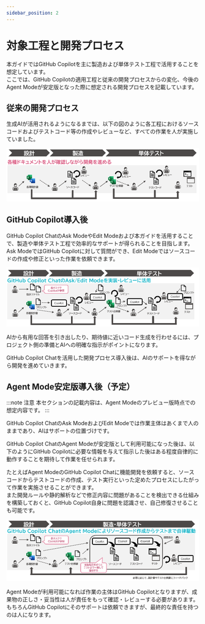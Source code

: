 ```yaml
---
sidebar_position: 2
---
```


# 対象工程と開発プロセス

本ガイドではGitHub Copilotを主に製造および単体テスト工程で活用することを想定しています。  
ここでは、GitHub Copilotの適用工程と従来の開発プロセスからの変化、今後のAgent Modeが安定版となった際に想定される開発プロセスを記載しています。

## 従来の開発プロセス

生成AIが活用されるようになるまでは、以下の図のように各工程におけるソースコードおよびテストコード等の作成やレビューなど、すべての作業を人が実施していました。

![生成AI活用以前の開発プロセス](images/development-process-asis.png)

## GitHub Copilot導入後

GitHub Copilot ChatのAsk ModeやEdit Modeおよび本ガイドを活用することで、製造や単体テスト工程で効率的なサポートが得られることを目指します。  
Ask ModeではGitHub Copilotに対して質問ができ、Edit Modeではソースコードの作成や修正といった作業を依頼できます。

![GitHub Copilot導入後の開発プロセス1](images/development-process-tobe1.png)

AIから有用な回答を引き出したり、期待値に近いコード生成を行わせるには、プロジェクト側の準備とAIへの明確な指示がポイントになります。  


GitHub Copilot Chatを活用した開発プロセス導入後は、AIのサポートを得ながら開発を進めていきます。

## Agent Mode安定版導入後（予定）

:::note 注意
本セクションの記載内容は、Agent Modeのプレビュー版時点での想定内容です。
:::

GitHub Copilot ChatのAsk ModeおよびEdit Modeでは作業主体はあくまで人のままであり、AIはサポートの位置づけです。

GitHub Copilot ChatのAgent Modeが安定版として利用可能になった後は、以下のようにGitHub Copilotに必要な情報を与えて指示した後はある程度自律的に動作することを期待して作業を任せられます。

たとえばAgent ModeのGitHub Copilot Chatに機能開発を依頼すると、ソースコードからテストコードの作成、テスト実行といった定めたプロセスにしたがって作業を実施させることができます。  
また開発ルールや静的解析などで修正内容に問題があることを検出できる仕組みを構築しておくと、GitHub Copilot自身に問題を認識させ、自己修復させることも可能です。

![GitHub Copilot導入後の開発プロセス2](images/development-process-tobe2.png)

Agent Modeが利用可能になれば作業の主体はGitHub Copilotとなりますが、成果物の正しさ・妥当性は人が責任をもって確認・レビューする必要があります。  
もちろんGitHub Copilotにそのサポートは依頼できますが、最終的な責任を持つのは人になります。